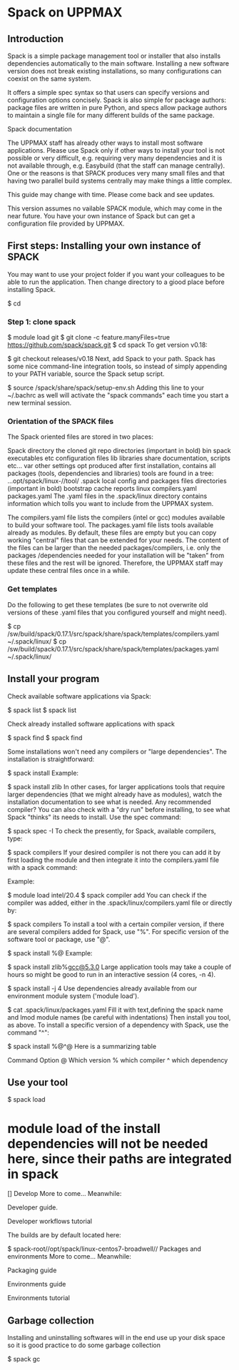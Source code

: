# Spack on UPPMAX

## Introduction

Spack is a simple package management tool or installer that also installs dependencies automatically to the main software. Installing a new software version does not break existing installations, so many configurations can coexist on the same system.

It offers a simple spec syntax so that users can specify versions and configuration options concisely. Spack is also simple for package authors: package files are written in pure Python, and specs allow package authors to maintain a single file for many different builds of the same package.

Spack documentation

The UPPMAX staff has already other ways to install most software applications. Please use Spack only if other ways to install your tool is not possible or very difficult, e.g. requiring very many dependencies and it is not available through, e.g. Easybuild (that the staff can manage centrally). One or the reasons is that SPACK produces very many small files and that having two parallel build systems centrally may make things a little complex.

This guide may change with time. Please come back and see updates.

This version assumes no vailable SPACK module, which may come in the near future. 
You have your own instance of Spack but can get a configuration file provided by UPPMAX.

## First steps: Installing your own instance of SPACK
You may want to use your project folder if you want your colleagues to be able to run the application. Then change directory to a giood place before installing Spack.

$ cd <good place>

### Step 1: clone spack

$ module load git
$ git clone -c feature.manyFiles=true https://github.com/spack/spack.git 
$ cd spack
To get version v0.18:

$ git checkout releases/v0.18
Next, add Spack to your path. Spack has some nice command-line integration tools, so instead of simply appending to your PATH variable, source the Spack setup script.

$ source <root dir of spack>/spack/share/spack/setup-env.sh
Adding this line to your ~/.bachrc as well will activate the "spack commands" each time you start a new terminal session.

### Orientation of the SPACK files
The Spack oriented files are stored in two places:

Spack directory
the cloned git repo
directories (important in bold)
bin        spack executables
etc        configuration files
lib         libraries
share    documentation, scripts etc...
var        other settings
opt        produced after first installation, contains all packages (tools, dependencies and libraries) 
             tools are found in a tree: ...opt/spack/linux-<arch>/<compiler>/tool/
.spack
local config and packages files
directories (important in bold)
bootstrap
cache
reports
linux
​compilers.yaml     
packages.yaml
The .yaml files in the .spack/linux directory contains information which tolls you want to include from the UPPMAX system. 

The compilers.yaml file lists the compilers (intel or gcc) modules available to build your software tool.
The packages.yaml file lists tools available already as modules.
By default, these files are empty but you can copy working "central" files that can be extended for your needs. The content of the files can be larger than the needed packages/compilers, i.e. only the packages /dependencies needed for your installation will be "taken" from these files and the rest will be ignored. Therefore, the UPPMAX staff may update these central files once in a while. 

### Get templates

Do the following to get these templates (be sure to not overwrite old versions of these .yaml files that you configured yourself and might need).

$ cp /sw/build/spack/0.17.1/src/spack/share/spack/templates/compilers.yaml ~/.spack/linux/
$ cp /sw/build/spack/0.17.1/src/spack/share/spack/templates/packages.yaml ~/.spack/linux/

## Install your program
Check available software applications via Spack: 

$ spack list
$ spack list <search string>
Check already installed software applications with spack

$ spack find
$ spack find <search string>
Some installations won't need any compilers or "large dependencies". The installation is straightforward:

$ spack install <tool>
Example:

$ spack install zlib
In other cases, for larger applications tools that require larger dependencies (that we might already have as modules), watch the installation documentation to see what is needed. Any recommended compiler? You can also check with a "dry run" before installing, to see what Spack "thinks" its needs to install. Use the spec command:

$ spack spec -I <tool>
To check the presently, for Spack, available compilers, type:

$ spack compilers
If your desired compiler is not there you can add it by first loading the module and then integrate it into the compilers.yaml file with a spack command:

Example:

$ module load intel/20.4
$ spack compiler add
You can check if the compiler was added, either in the .spack/linux/compilers.yaml file or directly by:

$ spack compilers
To install a tool with a certain compiler version, if there are several compilers added for Spack, use "%". For specific version of the software tool or package, use "@".

$ spack install <tool>%<compiler>@<compiler-version>
Example:

$ spack install zlib%gcc@5.3.0
Large application tools may take a couple of hours so might be good to run in an interactive session (4 cores, -n 4).

$ spack install -j 4 <tool>
Use dependencies already available from our environment module system ('module load').

$ cat .spack/linux/packages.yaml
Fill it with text,defining the spack name and lmod module names (be careful with indentations)
Then install you tool, as above.
To install a specific version of a dependency with Spack, use the command "^":

$ spack install <tool>%<compiler>@<compiler-version>^<dependency>@<version>
Here is a summarizing table

Command	Option
@	Which version
%	which compiler
^	which dependency

## Use your tool
$ spack load <tool>  

# module load of the install dependencies will not be needed here, since their paths are integrated in spack
<tool> [<arguments>]
Develop 
More to come... Meanwhile: 

Developer guide.

Developer workflows tutorial

The builds are by default located here: 

$ spack-root//opt/spack/linux-centos7-broadwell/<compiler-version>/
Packages and environments
More to come... Meanwhile: 

Packaging guide

Environments guide

Environments tutorial

## Garbage collection
Installing and uninstalling softwares will in the end use up your disk space so it is good practice to do some garbage collection

$ spack gc
